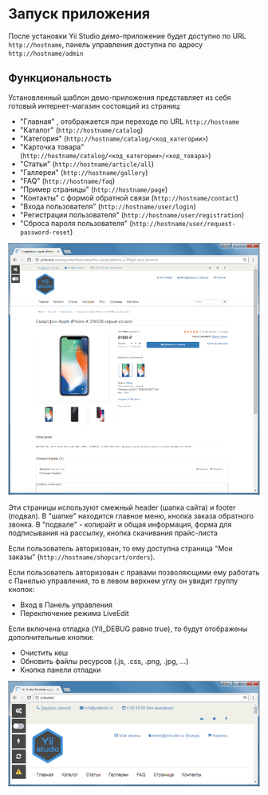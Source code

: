 Запуск приложения
====================

 После установки Yii Studio  демо-приложение будет доступно по URL `http://hostname`, панель управления доступна по адресу `http://hostname/admin`

Функциональность
---------------

Установленный шаблон демо-приложения представляет из себя готовый интернет-магазин состоящий из страниц:

* "Главная" , отображается при переходе по URL `http://hostname`
* "Каталог" (`http://hostname/catalog`)
* "Категория" (`http://hostname/catalog/<код_категории>`)
* "Карточка товара" (`http://hostname/catalog/<код_категории>/<код_товара>`)
* "Статьи" (`http://hostname/article/all`)
* "Галлереи" (`http://hostname/gallery`)
* "FAQ" (`http://hostname/faq`)
* "Пример страницы" (`http://hostname/page`)
* "Контакты" с формой обратной связи (`http://hostname/contact`)
* "Входа пользователя" (`http://hostname/user/login`)
* "Регистрации пользователя" (`http://hostname/user/registration`)
* "Сброса пароля пользователя" (`http://hostname/user/request-password-reset`)

![Карточка товара демо-магазина Yii Studio](images/tech-demo-app-item-page.png)

Эти страницы используют смежный header (шапка сайта) и footer (подвал). В "шапке" находится главное меню, кнопка заказа обратного звонка. В "подвале" - копирайт и общая информация, форма для подписывания на рассылку, кнопка скачивания прайс-листа

Если пользователь авторизован, то ему доступна страница "Мои заказы" (`http://hostname/shopcart/orders`).

Если пользователь авторизован с правами позволяющими ему работать с Панелью управления, то в левом верхнем углу он увидит группу кнопок:
* Вход в Панель управления
* Переключение режима LiveEdit 

Если включена отладка (YII_DEBUG равно true), то будут отображены дополнительные кнопки:
* Очистить кеш
* Обновить файлы ресурсов (.js, .css, .png, .jpg, ...)
* Кнопка панели отладки

![Кнопки Yii Studio](images/tech-start-app-magic-buttons.png)
